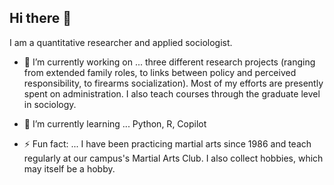 ## Hi there 👋
I am a quantitative researcher and applied sociologist.

- 🔭 I’m currently working on ...
three different research projects (ranging from extended family roles, to links between policy and perceived responsibility, to firearms socialization). Most of my efforts are presently spent on administration. I also teach courses through the graduate level in sociology.

- 🌱 I’m currently learning ...
Python, R, Copilot

- ⚡ Fun fact: ... I have been practicing martial arts since 1986 and teach regularly at our campus's Martial Arts Club. I also collect hobbies, which may itself be a hobby.

<!--
**clmenning/clmenning** is a ✨ _special_ ✨ repository because its `README.md` (this file) appears on your GitHub profile.

Here are some ideas to get you started:



- 👯 I’m looking to collaborate on ...
- 🤔 I’m looking for help with ...
- 💬 Ask me about ...
- 📫 How to reach me: ...
- 😄 Pronouns: ...

-->
